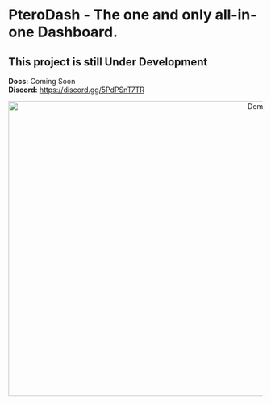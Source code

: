 # PteroDash - The one and only all-in-one Dashboard.
## This project is still Under Development<br>
**Docs:** Coming Soon<br>
**Discord:** https://discord.gg/5PdPSnT7TR

<div align="center">
<img src="https://media.discordapp.net/attachments/1075493592824565780/1083703830467842157/image.png?width=1023&height=554" alt="Demo" width="972" height="584">
</div>
